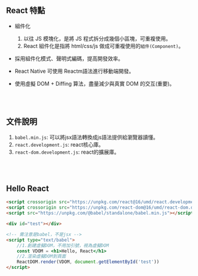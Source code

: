 ## React 特點
* 組件化
    1. 以往 JS 模塊化，是將 JS 程式拆分成幾個小區塊，可重複使用。
    2. React 組件化是指將 html/css/js 做成可重複使用的`組件(Component)`。

* 採用組件化模式、聲明式編碼，提高開發效率。
* React Native 可使用 Reactm語法進行移動端開發。
* 使用虛擬 DOM + Diffing 算法，盡量減少與真實 DOM 的交互(重要)。

<br/>

<br/>

## 文件說明
1. `babel.min.js`: 可以將jsx語法轉換成js語法提供給瀏覽器讀懂。
2. `react.development.js`: react核心庫。
3. `react-dom.development.js`: react的擴展庫。

<br/>

<br/>

## Hello React
```html
<script crossorigin src="https://unpkg.com/react@16/umd/react.development.js"></script>
<script crossorigin src="https://unpkg.com/react-dom@16/umd/react-dom.development.js"></script>
<script src="https://unpkg.com/@babel/standalone/babel.min.js"></script>

<div id="test"></div>

<!-- 需注意是babel，不是jsx -->
<script type="text/babel">
    //1.創建虛擬DOM，不用加引號，視為虛擬DOM
    const VDOM = <h1>Hello, React</h1>
    //2.渲染虛擬DOM到頁面
    ReactDOM.render(VDOM, document.getElementById('test'))
</script>
```